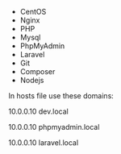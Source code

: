 - CentOS
- Nginx
- PHP
- Mysql
- PhpMyAdmin
- Laravel
- Git
- Composer
- Nodejs
 
In hosts file use these domains:

10.0.0.10 dev.local

10.0.0.10 phpmyadmin.local

10.0.0.10 laravel.local
